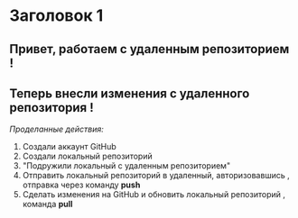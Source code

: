 # Заголовок 1 
## Привет, работаем с удаленным репозиторием ! 
## Теперь внесли изменения с удаленного репозитория !
*Проделанные действия:*
1. Создали аккаунт GitHub
2. Создали локальный репозиторий
3. "Подружили локальный с удаленным репозиторием"
4. Отправить локальный репозиторий в удаленный, авторизовавшись , отправка через команду **push**
5. Сделать изменения на GitHub и обновить локальный репозиторий  , команда **pull**
